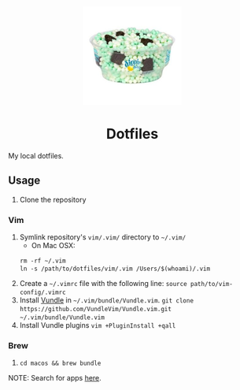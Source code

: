 <p align="center">
  <a href="https://www.github.com/teddywilson/dotfiles">
    <img alt="Cool Mint Crunch" src="cool-mint-crunch.jpg" width=200 />
  </a>
</p>
<h1 align="center">
  Dotfiles
</h1>
My local dotfiles.

## Usage
1.  Clone the repository

### Vim
1.  Symlink repository's `vim/.vim/` directory to `~/.vim/`
    * On Mac OSX: 
    ```
    rm -rf ~/.vim
    ln -s /path/to/dotfiles/vim/.vim /Users/$(whoami)/.vim
    ```
2.  Create a `~/.vimrc` file with the following line:
    `source path/to/vim-config/.vimrc`
3.  Install [Vundle](https://github.com/VundleVim/Vundle.vim) in `~/.vim/bundle/Vundle.vim`.
    `git clone https://github.com/VundleVim/Vundle.vim.git ~/.vim/bundle/Vundle.vim`
4.  Install Vundle plugins `vim +PluginInstall +qall`

### Brew
1.  `cd macos && brew bundle`

NOTE: Search for apps [here](https://formulae.brew.sh/).
